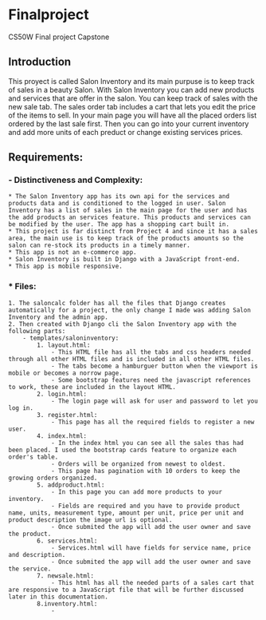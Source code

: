 # Finalproject
CS50W Final project Capstone

## Introduction 
This proyect is called Salon Inventory and its main purpuse is to keep track of sales in a beauty Salon. With Salon Inventory you can add new products and services that are offer in the salon. You can keep track of sales with the new sale tab. The sales order tab includes a cart that lets you edit the price of the items to sell. In your main page you will have all the placed orders list ordered by the last sale first. Then you can go into your current inventory and add more units of each preduct or change existing services prices.

## Requirements: 
  ### - Distinctiveness and Complexity:
    * The Salon Inventory app has its own api for the services and products data and is conditioned to the logged in user. Salon Inventory has a list of sales in the main page for the user and has the add products an services feature. This products and services can be modified by the user. The app has a shopping cart built in.
    * This project is far distinct from Project 4 and since it has a sales area, the main use is to keep track of the products amounts so the salon can re-stock its products in a timely manner.
    * This app is not an e-commerce app.
    * Salon Inventory is built in Django with a JavaScript front-end.
    * This app is mobile responsive.
    
### * Files:

    1. The saloncalc folder has all the files that Django creates automatically for a project, the only change I made was adding Salon Inventory and the admin app.
    2. Then created with Django cli the Salon Inventory app with the following parts:
        - templates/saloninventory:
            1. layout.html:
                - This HTML file has all the tabs and css headers needed through all other HTML files and is included in all other HTML files.
                - The tabs become a hamburguer button when the viewport is mobile or becomes a norrow page.
                - Some bootstrap features need the javascript references to work, these are included in the layout HTML.
            2. login.html:
                - The login page will ask for user and password to let you log in.
            3. register.html:
                - This page has all the required fields to register a new user.
            4. index.html:
                - In the index html you can see all the sales thas had been placed. I used the bootstrap cards feature to organize each order's table.
                - Orders will be organized from newest to oldest.
                - This page has pagination with 10 orders to keep the growing orders organized.
            5. addproduct.html:
                - In this page you can add more products to your inventory. 
                - Fields are required and you have to provide product name, units, measurement type, amount per unit, price per unit and product description the image url is optional.
                - Once submited the app will add the user owner and save the product.
            6. services.html:
                - Services.html will have fields for service name, price and description.
                - Once submited the app will add the user owner and save the service.
            7. newsale.html:
                - This html has all the needed parts of a sales cart that are responsive to a JavaScript file that will be further discussed later in this documentation.
            8.inventory.html:
                - 
